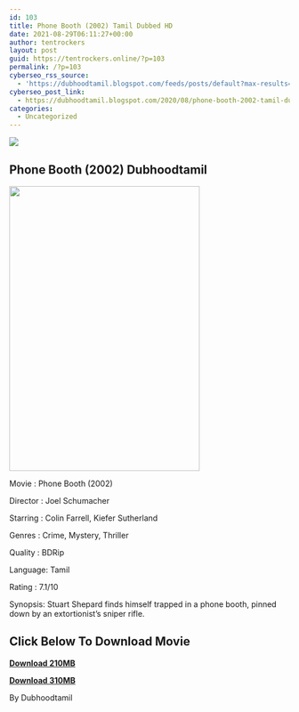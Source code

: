 ```yaml
---
id: 103
title: Phone Booth (2002) Tamil Dubbed HD
date: 2021-08-29T06:11:27+00:00
author: tentrockers
layout: post
guid: https://tentrockers.online/?p=103
permalink: /?p=103
cyberseo_rss_source:
  - 'https://dubhoodtamil.blogspot.com/feeds/posts/default?max-results=150&start-index=151'
cyberseo_post_link:
  - https://dubhoodtamil.blogspot.com/2020/08/phone-booth-2002-tamil-dubbed-hd.html
categories:
  - Uncategorized
---
```

<div class="media_block">
  <img src="https://1.bp.blogspot.com/-3ZgqiFwxP8A/X0izyNhvPsI/AAAAAAAACLE/XszWPrKZ-yY5GYiYEICygHQNY2vUf4gcwCNcBGAsYHQ/s72-w342-h512-c/a34c2d1a4765e475dc8f9c0960dcab7f452d885c.jpg" class="media_thumbnail" />
</div>

## Phone Booth (2002) Dubhoodtamil

<div class="separator">
  <img loading="lazy" border="0" data-original-height="1440" data-original-width="960" height="512" src="https://1.bp.blogspot.com/-3ZgqiFwxP8A/X0izyNhvPsI/AAAAAAAACLE/XszWPrKZ-yY5GYiYEICygHQNY2vUf4gcwCNcBGAsYHQ/w342-h512/a34c2d1a4765e475dc8f9c0960dcab7f452d885c.jpg" width="342" />
</div>

Movie	<span></span>:	<span></span>Phone Booth (2002)

Director	<span></span>:	<span></span>Joel Schumacher

Starring	<span></span>:	<span></span>Colin Farrell, Kiefer Sutherland

Genres	<span></span>:	<span></span>Crime, Mystery, Thriller&nbsp;

Quality	<span></span>:	<span></span>BDRip&nbsp;

Language:	<span></span>Tamil&nbsp;

Rating	<span></span>:	<span></span>7.1/10

Synopsis: Stuart Shepard finds himself trapped in a phone booth, pinned down by an extortionist&#8217;s sniper rifle.

## **<span>Click Below To Download Movie</span>**

**<span><a href="https://oncehelp.com/phonebooth-1" target="_blank" rel="noopener">Download 210MB</a></span>**

**<span><a href="https://oncehelp.com/phonebooth-2" target="_blank" rel="noopener">Download 310MB</a></span>**

By Dubhoodtamil